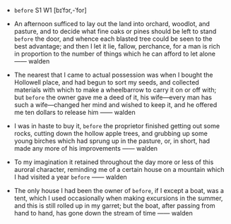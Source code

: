 - `before` S1 W1 [bɪˈfɔr,-ˈfor]



-  An afternoon sufficed to lay out the land into orchard, woodlot, and pasture, and to decide what fine oaks or pines should be left to stand `before` the door, and whence each blasted tree could be seen to the best advantage; and then I let it lie, fallow, perchance, for a man is rich in proportion to the number of things which he can afford to let alone —— walden

-  The nearest that I came to actual possession was when I bought the Hollowell place, and had begun to sort my seeds, and collected materials with which to make a wheelbarrow to carry it on or off with; but `before` the owner gave me a deed of it, his wife﻿—every man has such a wife﻿—changed her mind and wished to keep it, and he offered me ten dollars to release him —— walden

-  I was in haste to buy it, `before` the proprietor finished getting out some rocks, cutting down the hollow apple trees, and grubbing up some young birches which had sprung up in the pasture, or, in short, had made any more of his improvements —— walden

-  To my imagination it retained throughout the day more or less of this auroral character, reminding me of a certain house on a mountain which I had visited a year `before` —— walden

- The only house I had been the owner of `before`, if I except a boat, was a tent, which I used occasionally when making excursions in the summer, and this is still rolled up in my garret; but the boat, after passing from hand to hand, has gone down the stream of time —— walden